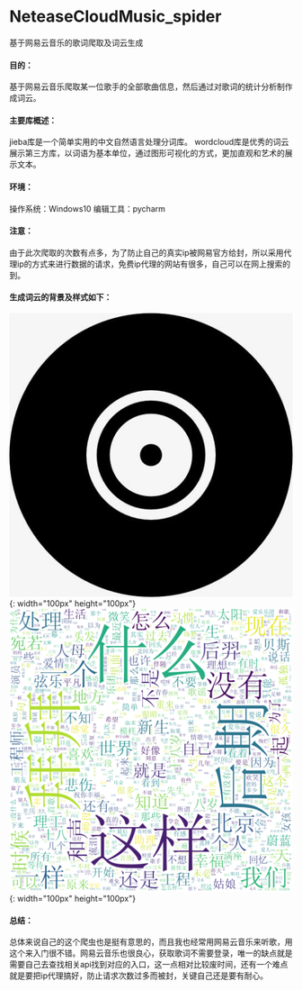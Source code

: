 # NeteaseCloudMusic_spider
基于网易云音乐的歌词爬取及词云生成


#### 目的：
基于网易云音乐爬取某一位歌手的全部歌曲信息，然后通过对歌词的统计分析制作成词云。


#### 主要库概述：
jieba库是一个简单实用的中文自然语言处理分词库。
wordcloud库是优秀的词云展示第三方库，以词语为基本单位，通过图形可视化的方式，更加直观和艺术的展示文本。


#### 环境：
操作系统：Windows10 
编辑工具：pycharm 


#### 注意：
由于此次爬取的次数有点多，为了防止自己的真实ip被网易官方给封，所以采用代理ip的方式来进行数据的请求，免费ip代理的网站有很多，自己可以在网上搜索的到。


#### 生成词云的背景及样式如下：
 ![image](wordCloud/4.jpg){: width="100px" height="100px"}   
 ![image](wordCloud/词云.png){: width="100px" height="100px"}


#### 总结：
总体来说自己的这个爬虫也是挺有意思的，而且我也经常用网易云音乐来听歌，用这个来入门很不错。网易云音乐也很良心，获取歌词不需要登录，唯一的缺点就是需要自己去查找相关api找到对应的入口，这一点相对比较废时间，还有一个难点就是要把ip代理搞好，防止请求次数过多而被封，关键自己还是要有耐心。
